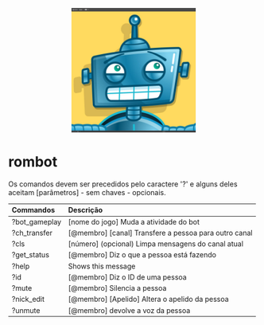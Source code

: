 <p align="center">
<img width=250 src="https://raw.githubusercontent.com/PinheiroCosta/rombot/main/images/robot.jpg"></img><br>
</p>

# rombot

Os comandos devem ser precedidos pelo caractere '?' e alguns deles aceitam [parâmetros] - sem chaves - opcionais.

|Commandos|Descrição|
|:--|:--|
|?bot_gameplay|[nome do jogo] Muda a atividade do bot|
|?ch_transfer|[@membro] [canal] Transfere a pessoa para outro canal|
|?cls|[número] (opcional) Limpa mensagens do canal atual|
|?get_status|[@membro] Diz o que a pessoa está fazendo|
|?help|Shows this message|
|?id|[@membro] Diz o ID de uma pessoa|
|?mute|[@membro] Silencia a pessoa|
|?nick_edit|[@membro] [Apelido] Altera o apelido da pessoa|
|?unmute|[@membro] devolve a voz da pessoa|
